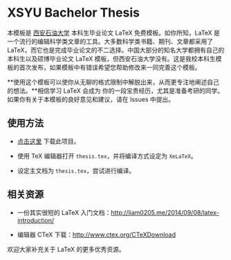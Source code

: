# XSYU Bachelor Thesis

本模板是 [西安石油大学](http://www.xapi.edu.cn/) 本科生毕业论文 LaTeX 免费模板。如你所知，LaTeX 是一个流行的编辑科学类文章的工具。大多数科学类书籍、期刊、文章都采用了 LaTeX，而它也是完成毕业论文的不二选择。中国大部分的知名大学都拥有自己的本科生以及硕博毕业论文 LaTeX 模板，但西安石油大学没有。这是我校本科生模板的首次发布，如果模板中有错误希望您帮助修改来一同完善这个模板。

**使用这个模板可以使你从无聊的格式限制中解脱出来，从而更专注地阐述自己的想法。**相信学习 LaTeX 会成为
你的一段宝贵经历，尤其是准备考研的同学。如果你有关于本模板的良好意见和建议，请在 Issues 中提出。

## 使用方法

* [点击这里](https://github.com/h2y/xsyu-latex/archive/master.zip) 下载此项目。

* 使用 TeX 编辑器打开 `thesis.tex`，并将编译方式设定为 `XeLaTeX`。

* 设定主文档为 `thesis.tex`，尝试进行编译。

## 相关资源

- 一份其实很短的 LaTeX 入门文档：<http://liam0205.me/2014/09/08/latex-introduction/>

- 编辑器 CTeX 下载：<http://www.ctex.org/CTeXDownload>

欢迎大家补充关于 LaTeX 的更多优秀资源。